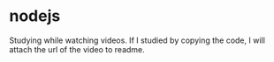 # nodejs
Studying while watching videos.  If I studied by copying the code, I will attach the url of the video to readme.
